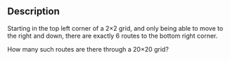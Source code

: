 ## Description

Starting in the top left corner of a 2×2 grid, and only being able to move to the right and down, there are exactly 6 routes to the bottom right corner.



How many such routes are there through a 20×20 grid?
